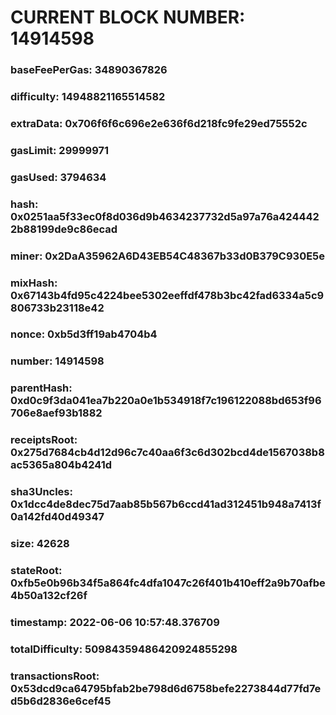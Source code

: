 # CURRENT BLOCK NUMBER: 14914598

### baseFeePerGas: 34890367826
### difficulty: 14948821165514582
### extraData: 0x706f6f6c696e2e636f6d218fc9fe29ed75552c
### gasLimit: 29999971
### gasUsed: 3794634
### hash: 0x0251aa5f33ec0f8d036d9b4634237732d5a97a76a4244422b88199de9c86ecad
### miner: 0x2DaA35962A6D43EB54C48367b33d0B379C930E5e
### mixHash: 0x67143b4fd95c4224bee5302eeffdf478b3bc42fad6334a5c9806733b23118e42
### nonce: 0xb5d3ff19ab4704b4
### number: 14914598
### parentHash: 0xd0c9f3da041ea7b220a0e1b534918f7c196122088bd653f96706e8aef93b1882
### receiptsRoot: 0x275d7684cb4d12d96c7c40aa6f3c6d302bcd4de1567038b8ac5365a804b4241d
### sha3Uncles: 0x1dcc4de8dec75d7aab85b567b6ccd41ad312451b948a7413f0a142fd40d49347
### size: 42628
### stateRoot: 0xfb5e0b96b34f5a864fc4dfa1047c26f401b410eff2a9b70afbe4b50a132cf26f
### timestamp: 2022-06-06 10:57:48.376709
### totalDifficulty: 50984359486420924855298
### transactionsRoot: 0x53dcd9ca64795bfab2be798d6d6758befe2273844d77fd7ed5b6d2836e6cef45
